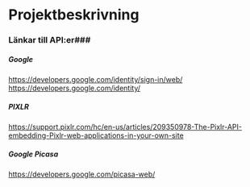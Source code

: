 # Projektbeskrivning #


### Länkar till API:er###

##### Google #####
https://developers.google.com/identity/sign-in/web/ <br />
https://developers.google.com/identity/
##### PIXLR #####
https://support.pixlr.com/hc/en-us/articles/209350978-The-Pixlr-API-embedding-Pixlr-web-applications-in-your-own-site
##### Google Picasa #####
https://developers.google.com/picasa-web/
